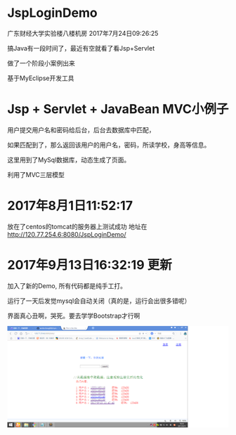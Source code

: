 # JspLoginDemo

广东财经大学实验楼八楼机房  2017年7月24日09:26:25

搞Java有一段时间了，最近有空就看了看Jsp+Servlet

做了一个阶段小案例出来

基于MyEclipse开发工具

# Jsp + Servlet + JavaBean MVC小例子

用户提交用户名和密码给后台，后台去数据库中匹配，

如果匹配到了，那么返回该用户的用户名，密码，所读学校，身高等信息。

这里用到了MySql数据库，动态生成了页面。

利用了MVC三层模型

# 2017年8月1日11:52:17
放在了centos的tomcat的服务器上测试成功
地址在 http://120.77.254.6:8080/JspLoginDemo/

# 2017年9月13日16:32:19 更新

加入了新的Demo, 所有代码都是纯手工打。

运行了一天后发觉mysql会自动关闭（真的是，运行会出很多错呢）

界面真心丑啊，哭死。要去学学Bootstrap才行啊

![Image text](https://github.com/wenbochang888/JspLoginDemo/blob/master/kkk.png)
